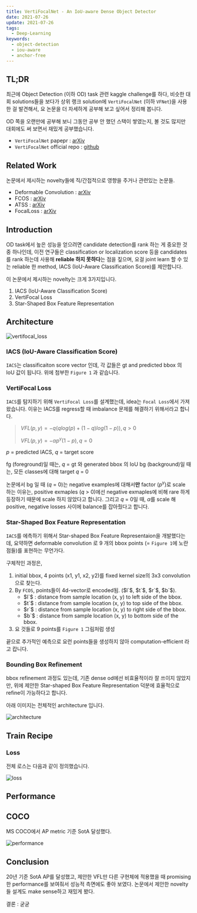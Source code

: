 ```yaml
---
title: VertiFocalNet - An IoU-aware Dense Object Detector
date: 2021-07-26
update: 2021-07-26
tags:
  - Deep-Learning
keywords:
  - object-detection
  - iou-aware
  - anchor-free
---
```


## TL;DR

최근에 Object Detection (이하 OD) task 관련 kaggle challenge를 하다, 비슷한 대회 solutions들을 보다가 상위 랭크 solution에 `VertiFocalNet` (이하 `VFNet`)을 사용한 걸 발견해서, 요 논문을 더 자세하게 공부해 보고 싶어서 정리해 봅니다.

OD 쪽을 오랜만에 공부해 보니 그동안 공부 안 했던 스택이 쌓였는지, 볼 것도 많지만 대회에도 써 보면서 재밌게 공부했습니다.

* `VertiFocalNet` papepr : [arXiv](https://arxiv.org/pdf/2008.13367.pdf)
* `VertiFocalNet` official repo : [github](https://github.com/hyz-xmaster/VarifocalNet)

## Related Work

논문에서 제시하는 novelty들에 직/간접적으로 영향을 주거나 관련있는 논문들.

* Deformable Convolution : [arXiv](https://arxiv.org/abs/1703.06211)
* FCOS : [arXiv](https://arxiv.org/abs/1904.01355)
* ATSS : [arXiv](https://arxiv.org/abs/1912.02424)
* FocalLoss : [arXiv](https://arxiv.org/abs/1708.02002)

## Introduction

OD task에서 높은 성능을 얻으려면 candidate detection를 rank 하는 게 중요한 것 중 하나인데, 이전 연구들은 classification or localization score 등을 candidates를 rank 하는데 사용해 **reliable 하지 못하다**는 점을 짚으며, 요걸 joint learn 할 수 있는 reliable 한 method, IACS (IoU-Aware Classification Score)를 제안합니다.

이 논문에서 제시하는 novelty는 크게 3가지입니다.

1. IACS (IoU-Aware Classification Score)
2. VertiFocal Loss
3. Star-Shaped Box Feature Representation

## Architecture

![vertifocal_loss](vertifocal_loss.png)

### IACS (IoU-Aware Classification Score)

`IACS`는 classificaiton score vector 인데, 각 값들은 gt and predicted bbox 의 IoU 값이 됩니다. 위에 첨부한 `Figure 1` 과 같습니다.

### VertiFocal Loss

`IACS`를 탐지하기 위해 `VertiFocal Loss`를 설계했는데, idea는 `Focal Loss`에서 가져왔습니다. 이유는 IACS를 regress할 때 imbalance 문제를 해결하기 위해서라고 합니다.

> $VFL(p, y) = -q(qlog(p) + (1 - q)log(1 - p)), q > 0$
>
> $VFL(p, y) = -\alpha p^{\gamma}(1 - p), q = 0$

$p$ = predicted IACS, $q$ = target score

fg (foreground)일 때는, $q$ = gt 와 generated bbox 의 IoU
bg (background)일 때는, 모든 classes에 대해 target $q$ = 0

논문에서 bg 일 때 ($q$ = 0)는 negative examples에 대해서**만** factor ($p^{\gamma}$)로 scale 하는 이유는, positive exmaples ($q$ > 0)에선 negative exmaples에 비해 rare 하게 등장하기 때문에 scale 하지 않았다고 합니다. 그리고 $q$ = 0일 때, $\alpha$를 scale 해 positive, negative losses 사이에 balance를 잡아줬다고 합니다.

### Star-Shaped Box Feature Representation

`IACS`를 에측하기 위해서 Star-shaped Box Feature Representaion을 개발했다는데, 요약하면 deformable convolution
로 9 개의 bbox points (= `Figure 1`에 노란 점들)를 표현하는 무언가다.

구체적인 과정은,

1. initial bbox, 4 points (x1, y1, x2, y2)를 fixed kernel size의 3x3 convolution으로 찾는다.
2. By `FCOS`, points들이 4d-vector로 encoded됨. ($l`$, $t`$, $r`$, $b`$).
    * $l`$ : distance from sample location (x, y) to left side of the bbox.
    * $t`$ : distance from sample location (x, y) to top side of the bbox.
    * $r`$ : distance from sample location (x, y) to right side of the bbox.
    * $b`$ : distance from sample location (x, y) to bottom side of the bbox.
3. 요 것들로 9 points를 `Figure 1` 그림처럼 생성

끝으로 추가적인 예측으로 요런 points들을 생성하지 않아 computation-efficient 라고 캅니다.

### Bounding Box Refinement

bbox refinement 과정도 있는데, 기존 dense od에선 비효율적이라 잘 쓰이지 않았지만, 위에 제안한 Star-shaped Box Feature Representation 덕분에 효율적으로 refine이 가능하다고 합니다.

아래 이미지는 전체적인 architecture 입니다.

![architecture](architecture.png)

## Train Recipe

### Loss

전체 로스는 다음과 같이 정의했습니다.

![loss](total_loss.png)

## Performance

## COCO

MS COCO에서 AP metric 기준 SotA 달성했다.

![performance](performance.png)

## Conclusion

20년 기준 SotA AP를 달성했고, 제안한 VFL만 다른 구현체에 적용했을 때 promising 한 performance를 보여줘서 성능적 측면에도 좋아 보였다. 논문에서 제안한 novelty들 설계도 make sense하고 재밌게 봤다.

결론 : 굳굳
